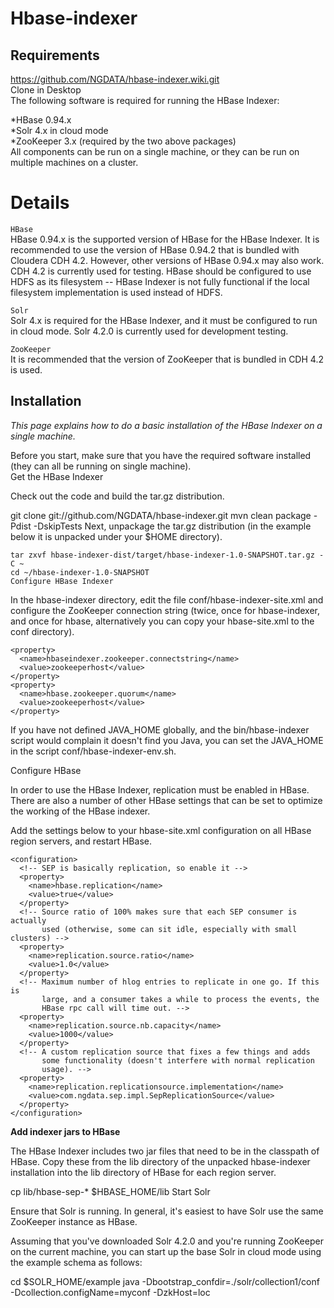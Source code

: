 Hbase-indexer
============
Requirements
------------

https://github.com/NGDATA/hbase-indexer.wiki.git<br>
Clone in Desktop<br>
The following software is required for running the HBase Indexer:

*HBase 0.94.x<br>
*Solr 4.x in cloud mode<br>
*ZooKeeper 3.x (required by the two above packages)<br>
All components can be run on a single machine, or they can be run on multiple machines on a cluster.

# Details
`HBase`<br>
  HBase 0.94.x is the supported version of HBase for the HBase Indexer. It is recommended to use the version of HBase 0.94.2 that is bundled with Cloudera CDH 4.2. However, other versions of HBase 0.94.x may also work. CDH 4.2 is currently used for testing.
HBase should be configured to use HDFS as its filesystem -- HBase Indexer is not fully functional if the local filesystem implementation is used instead of HDFS.

`Solr`<br>
  Solr 4.x is required for the HBase Indexer, and it must be configured to run in cloud mode. Solr 4.2.0 is currently used for development testing.

`ZooKeeper`<br>
  It is recommended that the version of ZooKeeper that is bundled in CDH 4.2 is used.

Installation
------------

_This page explains how to do a basic installation of the HBase Indexer on a single machine._<br>

Before you start, make sure that you have the required software installed (they can all be running on single machine).<br>
Get the HBase Indexer

Check out the code and build the tar.gz distribution.

git clone git://github.com/NGDATA/hbase-indexer.git
mvn clean package -Pdist -DskipTests
Next, unpackage the tar.gz distribution (in the example below it is unpacked under your $HOME directory).

```
tar zxvf hbase-indexer-dist/target/hbase-indexer-1.0-SNAPSHOT.tar.gz -C ~
cd ~/hbase-indexer-1.0-SNAPSHOT
Configure HBase Indexer
```

In the hbase-indexer directory, edit the file conf/hbase-indexer-site.xml and configure the ZooKeeper connection string (twice, once for hbase-indexer, and once for hbase, alternatively you can copy your hbase-site.xml to the conf directory).
> 
```
<property>
  <name>hbaseindexer.zookeeper.connectstring</name>
  <value>zookeeperhost</value>
</property>
<property>
  <name>hbase.zookeeper.quorum</name>
  <value>zookeeperhost</value>
</property>
```
If you have not defined JAVA_HOME globally, and the bin/hbase-indexer script would complain it doesn't find you Java, you can set the JAVA_HOME in the script conf/hbase-indexer-env.sh.

Configure HBase

In order to use the HBase Indexer, replication must be enabled in HBase. There are also a number of other HBase settings that can be set to optimize the working of the HBase indexer.

Add the settings below to your hbase-site.xml configuration on all HBase region servers, and restart HBase.

```
<configuration>
  <!-- SEP is basically replication, so enable it -->
  <property>
    <name>hbase.replication</name>
    <value>true</value>
  </property>
  <!-- Source ratio of 100% makes sure that each SEP consumer is actually
       used (otherwise, some can sit idle, especially with small clusters) -->
  <property>
    <name>replication.source.ratio</name>
    <value>1.0</value>
  </property>
  <!-- Maximum number of hlog entries to replicate in one go. If this is
       large, and a consumer takes a while to process the events, the
       HBase rpc call will time out. -->
  <property>
    <name>replication.source.nb.capacity</name>
    <value>1000</value>
  </property>
  <!-- A custom replication source that fixes a few things and adds
       some functionality (doesn't interfere with normal replication
       usage). -->
  <property>
    <name>replication.replicationsource.implementation</name>
    <value>com.ngdata.sep.impl.SepReplicationSource</value>
  </property>
</configuration>
```
__Add indexer jars to HBase__

The HBase Indexer includes two jar files that need to be in the classpath of HBase. Copy these from the lib directory of the unpacked hbase-indexer installation into the lib directory of HBase for each region server.

cp lib/hbase-sep-* $HBASE_HOME/lib
Start Solr

Ensure that Solr is running. In general, it's easiest to have Solr use the same ZooKeeper instance as HBase.

Assuming that you've downloaded Solr 4.2.0 and you're running ZooKeeper on the current machine, you can start up the base Solr in cloud mode using the example schema as follows:

cd $SOLR_HOME/example
java -Dbootstrap_confdir=./solr/collection1/conf -Dcollection.configName=myconf -DzkHost=loc
